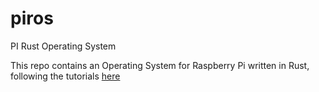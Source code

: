 # piros
PI Rust Operating System

This repo contains an Operating System for Raspberry Pi written in Rust, following the tutorials [here](https://github.com/rust-embedded/rust-raspberrypi-OS-tutorials)
